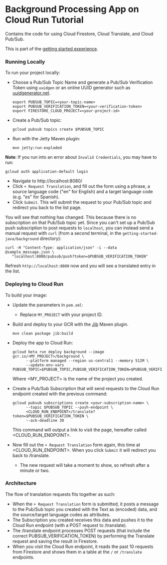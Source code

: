 # Background Processing App on Cloud Run Tutorial

Contains the code for using Cloud Firestore, Cloud Translate, and Cloud Pub/Sub.

This is part of the [getting started experience](https://cloud.google.com/java/getting-started).

### Running Locally

To run your project locally:

* Choose a Pub/Sub Topic Name and generate a Pub/Sub Verification Token using `uuidgen` or an
  online UUID generator such as [uuidgenerator.net](https://www.uuidgenerator.net/).

      export PUBSUB_TOPIC=<your-topic-name>
      export PUBSUB_VERIFICATION_TOKEN=<your-verification-token>
      export FIRESTORE_CLOUD_PROJECT=<your-project-id>
* Create a Pub/Sub topic:

      gcloud pubsub topics create $PUBSUB_TOPIC

* Run with the Jetty Maven plugin:

      mvn jetty:run-exploded 

**Note**: If you run into an error about `Invalid Credentials`, you may have to run:

    gcloud auth application-default login
    
* Navigate to http://localhost:8080/
* Click `+ Request Translation`, and fill out the form using a phrase, a source language code ("en"
  for English) and a target language code (e.g. "es" for Spanish).
* Click `Submit`. This will submit the request to your Pub/Sub topic and redirect you back to the
  list page.

You will see that nothing has changed. This because there is no subscription on that Pub/Sub topic
yet. Since you can't set up a Pub/Sub push subscription to post requests to `localhost`, you can
instead send a manual request with `curl` (from a second terminal, in the 
`getting-started-java/background` directory):

    curl -H "Content-Type: application/json" -i --data @sample_message.json \
       "localhost:8080/pubsub/push?token=$PUBSUB_VERIFICATION_TOKEN"
       
Refresh `http://localhost:8080` now and you will see a translated entry in the list.

### Deploying to Cloud Run

To build your image:

* Update the parameters in `pom.xml`:
  * Replace `MY_PROJECT` with your project ID.
* Build and deploy to your GCR with the [Jib][jib] Maven plugin.

      mvn clean package jib:build
* Deploy the app to Cloud Run:

      gcloud beta run deploy background --image gcr.io/<MY_PROJECT>/background \
            --platform managed --region us-central1 --memory 512M \
            --update-env-vars PUBSUB_TOPIC=$PUBSUB_TOPIC,PUBSUB_VERIFICATION_TOKEN=$PUBSUB_VERIFICATION_TOKEN

  Where <MY_PROJECT> is the name of the project you created.
* Create a Pub/Sub Subscription that will send requests to the Cloud Run endpoint created
  with the previous command:
      
      gcloud pubsub subscriptions create <your-subscription-name> \
            --topic $PUBSUB_TOPIC --push-endpoint \
            <CLOUD_RUN_ENDPOINT>/translate?token=$PUBSUB_VERIFICATION_TOKEN \
            --ack-deadline 30
            
  This command will output a link to visit the page, hereafter called <CLOUD_RUN_ENDPOINT>.
* Now fill out the `+ Request Translation` form again, this time at <CLOUD_RUN_ENDPOINT>. When you
  click `Submit` it will redirect you back to /translate.
  * The new request will take a moment to show, so refresh after a minute or two.
  
[jib]: https://github.com/GoogleContainerTools/jib
  
### Architecture

The flow of translation requests fits together as such:

* When the `+ Request Translation` form is submitted, it posts a message to the Pub/Sub topic you
  created with the Text as (encoded) data, and the source/target language codes as attributes.
* The Subscription you created receives this data and pushes it to the Cloud Run endpoint (with a
  POST request to /translate).
* The /translate endpoint processes POST requests (that include the correct
  PUBSUB_VERIFICATION_TOKEN) by performing the Translate request and saving the result in Firestore.
* When you visit the Cloud Run endpoint, it reads the past 10 requests from Firestore and shows them
  in a table at the `/` or `/translate` endpoints.
